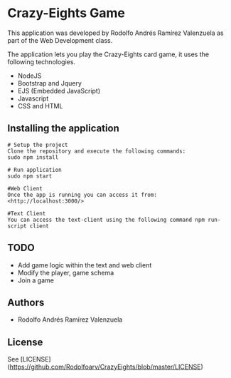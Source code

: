 # Crazy-Eights Game

This application was developed by Rodolfo Andrés Ramírez Valenzuela
as part of the Web Development class.

The application lets you play the Crazy-Eights card game, it uses the following technologies.

+ NodeJS
+ Bootstrap and Jquery
+ EJS (Embedded JavaScript)
+ Javascript
+ CSS and HTML

## Installing the application
    # Setup the project
    Clone the repository and execute the following commands:
    sudo npm install

    # Run application
    sudo npm start

    #Web Client
    Once the app is running you can access it from: <http://localhost:3000/>

    #Text Client
    You can access the text-client using the following command npm run-script client

## TODO

+ Add game logic within the text and web client
+ Modify the player, game schema
+ Join a game

## Authors

- Rodolfo Andrés Ramírez Valenzuela

## License

See [LICENSE] (https://github.com/Rodolfoarv/CrazyEights/blob/master/LICENSE)
